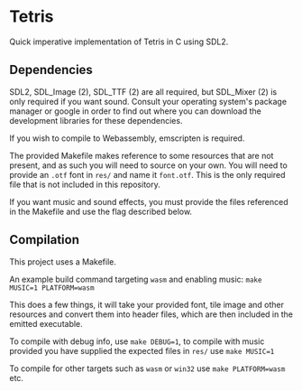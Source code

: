 # Tetris

Quick imperative implementation of Tetris in C using SDL2.

## Dependencies

SDL2, SDL_Image (2), SDL_TTF (2) are all required, but SDL_Mixer (2) is only required if you want sound. Consult your operating system's package manager or google in order to find out where you can download the development libraries for these dependencies.

If you wish to compile to Webassembly, emscripten is required.

The provided Makefile makes reference to some resources that are not present, and as such you will need to source on your own. You will need to provide an `.otf` font in `res/` and name it `font.otf`. This is the only required file that is not included in this repository.

If you want music and sound effects, you must provide the files referenced in the Makefile and use the flag described below.

## Compilation

This project uses a Makefile.

An example build command targeting `wasm` and enabling music: `make MUSIC=1 PLATFORM=wasm`

This does a few things, it will take your provided font, tile image and other resources and convert them into header files, which are then included in the emitted executable.

To compile with debug info, use `make DEBUG=1`, to compile with music provided you have supplied the expected files in `res/` use `make MUSIC=1`

To compile for other targets such as `wasm` or `win32` use `make PLATFORM=wasm` etc.

